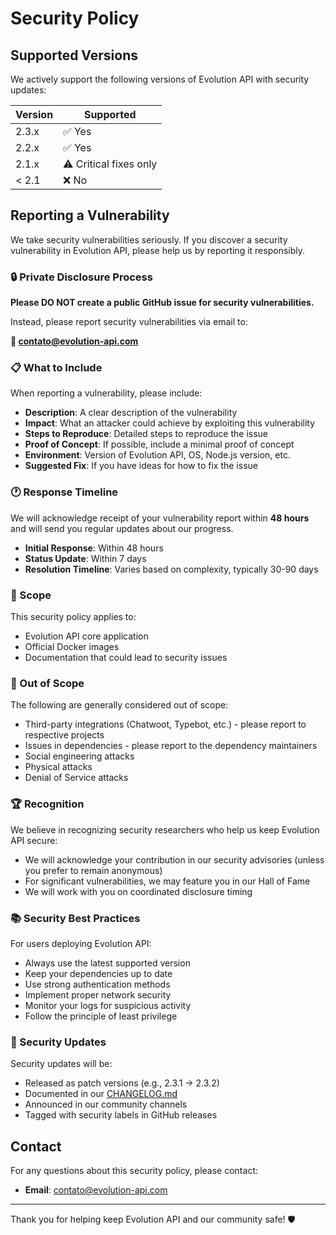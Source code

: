 # Security Policy

## Supported Versions

We actively support the following versions of Evolution API with security updates:

| Version | Supported          |
| ------- | ------------------ |
| 2.3.x   | ✅ Yes             |
| 2.2.x   | ✅ Yes             |
| 2.1.x   | ⚠️ Critical fixes only |
| < 2.1   | ❌ No              |

## Reporting a Vulnerability

We take security vulnerabilities seriously. If you discover a security vulnerability in Evolution API, please help us by reporting it responsibly.

### 🔒 Private Disclosure Process

**Please DO NOT create a public GitHub issue for security vulnerabilities.**

Instead, please report security vulnerabilities via email to:

**📧 contato@evolution-api.com**

### 📋 What to Include

When reporting a vulnerability, please include:

- **Description**: A clear description of the vulnerability
- **Impact**: What an attacker could achieve by exploiting this vulnerability
- **Steps to Reproduce**: Detailed steps to reproduce the issue
- **Proof of Concept**: If possible, include a minimal proof of concept
- **Environment**: Version of Evolution API, OS, Node.js version, etc.
- **Suggested Fix**: If you have ideas for how to fix the issue

### 🕐 Response Timeline

We will acknowledge receipt of your vulnerability report within **48 hours** and will send you regular updates about our progress.

- **Initial Response**: Within 48 hours
- **Status Update**: Within 7 days
- **Resolution Timeline**: Varies based on complexity, typically 30-90 days

### 🎯 Scope

This security policy applies to:

- Evolution API core application
- Official Docker images
- Documentation that could lead to security issues

### 🚫 Out of Scope

The following are generally considered out of scope:

- Third-party integrations (Chatwoot, Typebot, etc.) - please report to respective projects
- Issues in dependencies - please report to the dependency maintainers
- Social engineering attacks
- Physical attacks
- Denial of Service attacks

### 🏆 Recognition

We believe in recognizing security researchers who help us keep Evolution API secure:

- We will acknowledge your contribution in our security advisories (unless you prefer to remain anonymous)
- For significant vulnerabilities, we may feature you in our Hall of Fame
- We will work with you on coordinated disclosure timing

### 📚 Security Best Practices

For users deploying Evolution API:

- Always use the latest supported version
- Keep your dependencies up to date
- Use strong authentication methods
- Implement proper network security
- Monitor your logs for suspicious activity
- Follow the principle of least privilege

### 🔄 Security Updates

Security updates will be:

- Released as patch versions (e.g., 2.3.1 → 2.3.2)
- Documented in our [CHANGELOG.md](./CHANGELOG.md)
- Announced in our community channels
- Tagged with security labels in GitHub releases

## Contact

For any questions about this security policy, please contact:

- **Email**: contato@evolution-api.com

---

Thank you for helping keep Evolution API and our community safe! 🛡️
